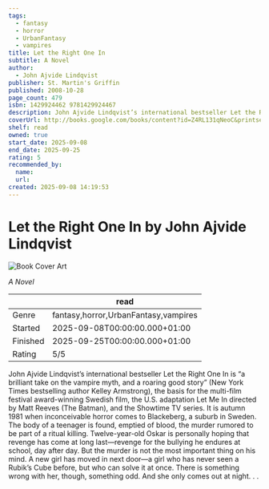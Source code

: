```yaml
---
tags:
  - fantasy
  - horror
  - UrbanFantasy
  - vampires
title: Let the Right One In
subtitle: A Novel
author:
  - John Ajvide Lindqvist
publisher: St. Martin's Griffin
published: 2008-10-28
page_count: 479
isbn: 1429924462 9781429924467
description: John Ajvide Lindqvist’s international bestseller Let the Right One In is “a brilliant take on the vampire myth, and a roaring good story” (New York Times bestselling author Kelley Armstrong), the basis for the multi-film festival award-winning Swedish film, the U.S. adaptation Let Me In directed by Matt Reeves (The Batman), and the Showtime TV series. It is autumn 1981 when inconceivable horror comes to Blackeberg, a suburb in Sweden. The body of a teenager is found, emptied of blood, the murder rumored to be part of a ritual killing. Twelve-year-old Oskar is personally hoping that revenge has come at long last—revenge for the bullying he endures at school, day after day. But the murder is not the most important thing on his mind. A new girl has moved in next door—a girl who has never seen a Rubik’s Cube before, but who can solve it at once. There is something wrong with her, though, something odd. And she only comes out at night. . .
coverUrl: http://books.google.com/books/content?id=Z4RL131qNeoC&printsec=frontcover&img=1&zoom=1&source=gbs_api
shelf: read
owned: true
start_date: 2025-09-08
end_date: 2025-09-25
rating: 5
recommended_by:
  name:
  url:
created: 2025-09-08 14:19:53
---
```


# Let the Right One In by John Ajvide Lindqvist

![Book Cover Art](http://books.google.com/books/content?id=Z4RL131qNeoC&printsec=frontcover&img=1&zoom=1&source=gbs_api)

_A Novel_

| &nbsp; | read |
| --- | --- |
| Genre | fantasy,horror,UrbanFantasy,vampires |
| Started | 2025-09-08T00:00:00.000+01:00 |
| Finished | 2025-09-25T00:00:00.000+01:00 |
| Rating | 5/5 |

John Ajvide Lindqvist’s international bestseller Let the Right One In is “a brilliant take on the vampire myth, and a roaring good story” (New York Times bestselling author Kelley Armstrong), the basis for the multi-film festival award-winning Swedish film, the U.S. adaptation Let Me In directed by Matt Reeves (The Batman), and the Showtime TV series. It is autumn 1981 when inconceivable horror comes to Blackeberg, a suburb in Sweden. The body of a teenager is found, emptied of blood, the murder rumored to be part of a ritual killing. Twelve-year-old Oskar is personally hoping that revenge has come at long last—revenge for the bullying he endures at school, day after day. But the murder is not the most important thing on his mind. A new girl has moved in next door—a girl who has never seen a Rubik’s Cube before, but who can solve it at once. There is something wrong with her, though, something odd. And she only comes out at night. . .
